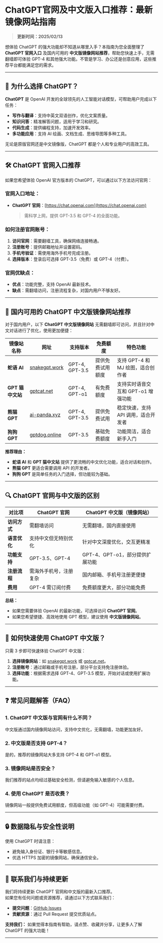 # ChatGPT官网及中文版入口推荐：最新镜像网站指南

> **更新时间：2025/02/13**

想体验 ChatGPT 的强大功能却不知道从哪里入手？本指南为您全面整理了 **ChatGPT 官网入口** 及国内可用的 **中文版镜像网站推荐**，帮助您快速上手，无需翻墙即可体验 GPT-4 和其他强大功能。不管是学习、办公还是创意应用，这些推荐平台都能满足您的需求。

---

## 📌 为什么选择 ChatGPT？

**ChatGPT** 是 OpenAI 开发的全球领先的人工智能对话模型，可帮助用户完成以下任务：
- **写作与翻译**：支持中英文双语创作，优化文案质量。
- **知识问答**：精准解答问题，适用于学习和研究。
- **代码生成**：提供编程支持，加速开发效率。
- **多功能应用**：支持 AI 绘画、文档生成、思维导图等多种工具。

无论是原版官网还是中文镜像版，ChatGPT 都是个人和专业用户的高效工具。

---

## 🛠️ ChatGPT 官网入口推荐

如果您希望体验 OpenAI 官方版本的 ChatGPT，可以通过以下方法访问官网：

### 官网入口地址：
- **ChatGPT 官网**：[https://chat.openai.com](https://chat.openai.com)  
  > 需科学上网，提供 GPT-3.5 和 GPT-4 的全面功能。

### 如何注册官网账号：
1. **访问官网**：需要翻墙工具，确保网络连接畅通。
2. **注册账号**：提供邮箱地址并设置密码。
3. **手机号验证**：需使用海外手机号完成注册。
4. **选择版本**：登录后可选择 GPT-3.5（免费）或 GPT-4（付费）。

### 官网优缺点：
- **优点**：功能完整，支持 OpenAI 最新技术。
- **缺点**：需翻墙访问，注册流程复杂，对国内用户不够友好。

---

## 🌟 国内可用的 ChatGPT 中文版镜像网站推荐

对于国内用户，以下 **ChatGPT 中文版镜像网站** 无需翻墙即可访问，并且针对中文对话进行了优化，使用更加便捷：

| **镜像站名称**   | **网址**                        | **支持版本**    | **免费额度**  | **特色功能**                               |
|------------------|---------------------------------|----------------|---------------|-------------------------------------------|
| **蛇语 AI**      | [snakegpt.work](https://snakegpt.work) | GPT-4, GPT-3.5 | 提供免费试用额度 | 支持 GPT-4 和 MJ 绘图，适合创作者         |
| **GPT 猫中文站** | [gptcat.net](https://gptcat.net) | GPT-4, GPT-o1  | 有免费额度     | 支持实时语音交互和 GPT-o1 增强功能         |
| **熊猫 GPT**     | [ai-panda.xyz](https://ai-panda.xyz/login?invite_code=34137c47) | GPT-4, GPT-3.5 | 提供免费试用   | 稳定快速，支持 API 调用，适合开发者         |
| **狗狗 GPT**     | [gptdog.online](https://gptdog.online) | GPT-3.5        | 基础免费额度   | 功能简洁，适合新手入门                    |

**推荐理由：**
- **蛇语 AI** 和 **GPT 猫中文站** 提供了更流畅的中文优化功能，适合对话和创作。
- **熊猫 GPT** 更适合需要调用 API 的开发者。
- **狗狗 GPT** 是简单任务的入门选择，但功能较为基础。

---

## 🔍 ChatGPT 官网与中文版的区别

| **对比项**       | **ChatGPT 官网**         | **ChatGPT 中文版（镜像网站）** |
|------------------|-------------------------|--------------------------------|
| **访问方式**     | 需翻墙访问                | 无需翻墙，国内直接使用         |
| **语言优化**     | 支持中文但无特别优化       | 针对中文深度优化，交互更精准   |
| **功能支持**     | GPT-3.5、GPT-4           | GPT-4、GPT-o1，部分提供扩展功能 |
| **注册流程**     | 需海外手机号，注册复杂     | 国内邮箱、手机号注册更便捷     |
| **费用**         | GPT-4 需订阅付费          | 免费额度更大，部分功能免费      |

**总结：**  
- 如果您需要体验 OpenAI 的最新功能，可选择访问 **ChatGPT 官网**。
- 如果您希望便捷、高效地使用 GPT 模型，建议使用 **中文版镜像网站**。

---

## 🚀 如何快速使用 ChatGPT 中文版？

只需 3 步即可快速体验 ChatGPT 中文版：

1. **选择镜像网站**：如 [snakegpt.work](https://snakegpt.work) 或 [gptcat.net](https://gptcat.net)。  
2. **注册账号**：通过邮箱或手机号注册，部分平台支持免注册体验。  
3. **选择功能**：根据需求选择 GPT-4、GPT-3.5 模型，开始对话或使用扩展功能。

---

## ❓ 常见问题解答（FAQ）

### 1. ChatGPT 中文版与官网有什么不同？  
中文版通过国内镜像网站访问，支持中文优化，无需翻墙，功能更加友好。

### 2. 中文版是否支持 GPT-4？  
是的，推荐的镜像网站大多支持 GPT-4 和 GPT-o1 模型。

### 3. 镜像网站是否安全？  
我们推荐的站点均经过基础安全检测，但请避免输入敏感的个人信息。

### 4. 使用 ChatGPT 是否收费？  
镜像网站一般提供免费试用额度，但高级功能（如 GPT-4）可能需要付费。

---

## 🔒 数据隐私与安全性说明

使用 ChatGPT 时请注意：
- 避免输入身份证、银行卡等敏感信息。
- 优选 HTTPS 加密的镜像网站，确保通信安全。

---

## 📧 联系我们与持续更新

我们将持续更新 ChatGPT 官网和中文版的最新入口推荐。  
如果您有任何问题或资源推荐，请通过以下方式联系我们：

- **提交问题**：[GitHub Issues](https://github.com/your-repo/issues)  
- **贡献资源**：通过 Pull Request 提交优质站点。

**支持我们：** 如果觉得本指南有帮助，请点赞、收藏并分享，让更多人了解 ChatGPT 的强大功能！

---
